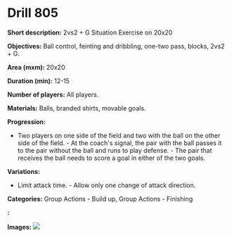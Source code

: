 # Drill 805

**Short description:**
2vs2 + G Situation Exercise on 20x20

**Objectives:**
Ball control, feinting and dribbling, one-two pass, blocks, 2vs2 + G.

**Area (mxm):**
20x20

**Duration (min):**
12-15

**Number of players:**
All players.

**Materials:**
Balls, branded shirts, movable goals.

**Progression:**
- Two players on one side of the field and two with the ball on the other side of the field. - At the coach's signal, the pair with the ball passes it to the pair without the ball and runs to play defense. - The pair that receives the ball needs to score a goal in either of the two goals.

**Variations:**
- Limit attack time. - Allow only one change of attack direction.

**Categories:**
Group Actions - Build up, Group Actions - Finishing

**:**


**Images:**
![](https://www.coachingfutsal.com/\images\e45b80b65521bf7553b720e856871c8dd860a9f6475648e9b95fa605f5c5bd09f073eff14aba9098694349be4c1801eec75034bd10739de64333635969ebdf34503e32276128c.jpg)

